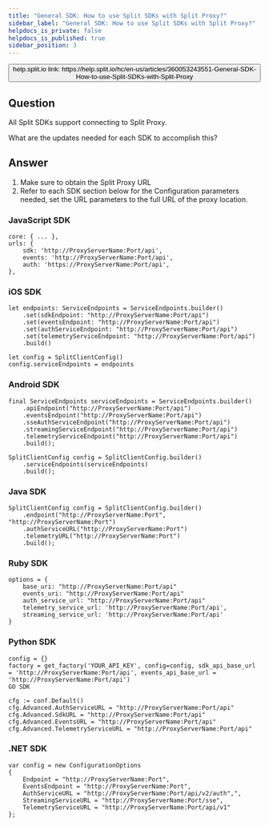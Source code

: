 ```yaml
---
title: "General SDK: How to use Split SDKs with Split Proxy?"
sidebar_label: "General SDK: How to use Split SDKs with Split Proxy?"
helpdocs_is_private: false
helpdocs_is_published: true
sidebar_position: 3
---
```


<p>
  <button style={{borderRadius:'8px', border:'1px', fontFamily:'Courier New', fontWeight:'800', textAlign:'left'}}> help.split.io link: https://help.split.io/hc/en-us/articles/360053243551-General-SDK-How-to-use-Split-SDKs-with-Split-Proxy </button>
</p>

## Question

All Split SDKs support connecting to Split Proxy.

What are the updates needed for each SDK to accomplish this?
 
## Answer

1. Make sure to obtain the Split Proxy URL 
2. Refer to each SDK section below for the Configuration parameters needed, set the URL parameters to the full URL of the proxy location.

### JavaScript SDK
```
core: { ... },
urls: {
    sdk: 'http://ProxyServerName:Port/api',
    events: 'http://ProxyServerName:Port/api',
    auth: 'https://ProxyServerName:Port/api',
},
```

### iOS SDK
```
let endpoints: ServiceEndpoints = ServiceEndpoints.builder()
    .set(sdkEndpoint: "http://ProxyServerName:Port/api")
    .set(eventsEndpoint: "http://ProxyServerName:Port/api")
    .set(authServiceEndpoint: "http://ProxyServerName:Port/api")
    .set(telemetryServiceEndpoint: "http://ProxyServerName:Port/api")
    .build()

let config = SplitClientConfig()
config.serviceEndpoints = endpoints
```

### Android SDK
```
final ServiceEndpoints serviceEndpoints = ServiceEndpoints.builder()
    .apiEndpoint("http://ProxyServerName:Port/api")
    .eventsEndpoint("http://ProxyServerName:Port/api")
    .sseAuthServiceEndpoint("http://ProxyServerName:Port/api")
    .streamingServiceEndpoint("http://ProxyServerName:Port/api")
    .telemetryServiceEndpoint("http://ProxyServerName:Port/api")
    .build();

SplitClientConfig config = SplitClientConfig.builder()
    .serviceEndpoints(serviceEndpoints)
    .build();
```

### Java SDK
```
SplitClientConfig config = SplitClientConfig.builder()
    .endpoint("http://ProxyServerName:Port", "http://ProxyServerName:Port")
    .authServiceURL("http://ProxyServerName:Port")
    .telemetryURL("http://ProxyServerName:Port")
    .build();
```

### Ruby SDK
```
options = {
    base_uri: "http://ProxyServerName:Port/api"
    events_uri: "http://ProxyServerName:Port/api"
    auth_service_url: "http://ProxyServerName:Port/api"
    telemetry_service_url: 'http://ProxyServerName:Port/api',
    streaming_service_url: 'http://ProxyServerName:Port/api'
}
```

### Python SDK
```
config = {}
factory = get_factory('YOUR_API_KEY', config=config, sdk_api_base_url = 'http://ProxyServerName:Port/api', events_api_base_url = 'http://ProxyServerName:Port/api')
GO SDK

cfg := conf.Default()
cfg.Advanced.AuthServiceURL = "http://ProxyServerName:Port/api"
cfg.Advanced.SdkURL = "http://ProxyServerName:Port/api"
cfg.Advanced.EventsURL = "http://ProxyServerName:Port/api"
cfg.Advanced.TelemetryServiceURL = "http://ProxyServerName:Port/api"
```

### .NET SDK
```
var config = new ConfigurationOptions
{
    Endpoint = "http://ProxyServerName:Port",
    EventsEndpoint = "http://ProxyServerName:Port",
    AuthServiceURL = "http://ProxyServerName:Port/api/v2/auth",",
    StreamingServiceURL = "http://ProxyServerName:Port/sse",
    TelemetryServiceURL = "http://ProxyServerName:Port/api/v1"
};
```